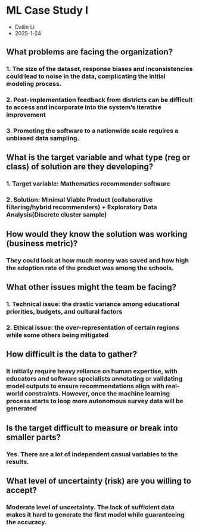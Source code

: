 # ML Case Study I
- Dailin Li 
- 2025-1-24

## What problems are facing the organization?
### 1. The size of the dataset, response biases and inconsistencies could lead to noise in the data, complicating the initial modeling process.
### 2. Post-implementation feedback from districts can be difficult to access and incorporate into the system’s iterative improvement
### 3. Promoting the software to a nationwide scale requires a unbiased data sampling.

## What is the target variable and what type (reg or class) of solution are they developing?
### 1. Target variable: Mathematics recommender software
### 2. Solution: Minimal Viable Product (collaborative filtering/hybrid recommenders) + Exploratory Data Analysis(Discrete cluster sample) 

## How would they know the solution was working (business metric)?
### They could look at how much money was saved and how high the adoption rate of the product was among the schools.

## What other issues might the team be facing?
### 1. Technical issue: the drastic variance among educational priorities, budgets, and cultural factors
### 2. Ethical issue: the over-representation of certain regions while some others being mitigated

## How difficult is the data to gather?
### It initially require heavy reliance on human expertise, with educators and software specialists annotating or validating model outputs to ensure recommendations align with real-world constraints. However, once the machine learning process starts to loop more autonomous survey data will be generated

## Is the target difficult to measure or break into smaller parts?
### Yes. There are a lot of independent casual variables to the results.

## What level of uncertainty (risk) are you willing to accept?
### Moderate level of uncertainty. The lack of sufficient data makes it hard to generate the first model while guaranteeing the accuracy.